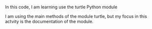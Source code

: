 In this code, I am learning use the turtle Python module 

I am using the main methods of the module turtle, but my focus in this actvity is the documentation of the module.
